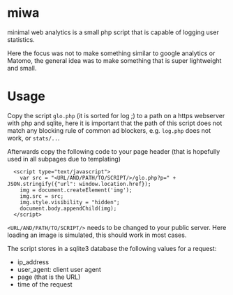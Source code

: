 # miwa
minimal web analytics is a small php script that is capable of logging user statistics.

Here the focus was not to make something similar to google analytics or Matomo, the general idea was to make something that is super lightweight and small.

# Usage

Copy the script `glo.php` (it is sorted for log ;) to a path on a https webserver with php and sqlite, here it is important that the path of this script does not match any blocking rule of common ad blockers, e.g. `log.php` does not work, or `stats/..`.

Afterwards copy the following code to your page header (that is hopefully used in all subpages due to templating)

```
  <script type="text/javascript">
    var src = "<URL/AND/PATH/TO/SCRIPT/>/glo.php?p=" + JSON.stringify({"url": window.location.href});
    img = document.createElement('img');
    img.src = src;
    img.style.visibility = "hidden";
    document.body.appendChild(img);
  </script>
```

`<URL/AND/PATH/TO/SCRIPT/>` needs to be changed to your public server.
Here loading an image is simulated, this should work in most cases.

The script stores in a sqlite3 database the following values for a request:

* ip_address
* user_agent: client user agent
* page (that is the URL)
* time of the request
